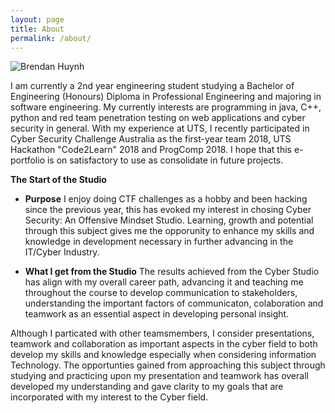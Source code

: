 ```yaml
---
layout: page
title: About
permalink: /about/
---
```




![Brendan Huynh](/_site/assets/img/21313.PNG"/)

I am currently a 2nd year engineering student studying a Bachelor of Engineering (Honours) Diploma in Professional Engineering and majoring in software engineering. My currently interests are programming in java, C++, python and red team penetration testing on web applications and cyber security in general. With my experience at UTS, I recently participated in Cyber Security Challenge Australia as the first-year team 2018, UTS Hackathon "Code2Learn" 2018 and ProgComp 2018. I hope that this e-portfolio is on satisfactory to use as consolidate in future projects.

**The Start of the Studio**
- **Purpose**
I enjoy doing CTF challenges as a hobby and been hacking since the previous year, this has evoked my interest in chosing Cyber Security: An Offensive Mindset Studio. Learning, growth and potential through this subject gives me the opporunity to enhance my skills and knowledge in development necessary in further advancing in the IT/Cyber Industry.


- **What I get from the Studio**
The results achieved from the Cyber Studio has align with my overall career path, advancing it and teaching me throughout the course to develop communication to stakeholders, understanding the important factors of communicaton, colaboration and teamwork as an essential aspect in developing personal insight.

Although I particated with other teamsmembers, I consider presentations, teamwork and collaboration as important aspects in the cyber field to both develop my skills and knowledge especially when considering information Technology. The opportunties gained from approaching this subject through studying and practicing upon my presentation and teamwork has overall developed my understanding and gave clarity to my goals that are incorporated with my interest to the Cyber field.
